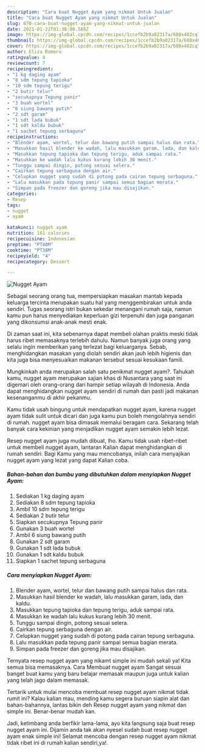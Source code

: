 ```yaml
---
description: "Cara buat Nugget Ayam yang nikmat Untuk Jualan"
title: "Cara buat Nugget Ayam yang nikmat Untuk Jualan"
slug: 870-cara-buat-nugget-ayam-yang-nikmat-untuk-jualan
date: 2021-01-22T01:38:00.588Z
image: https://img-global.cpcdn.com/recipes/1ccefb2b9a02317a/680x482cq70/nugget-ayam-foto-resep-utama.jpg
thumbnail: https://img-global.cpcdn.com/recipes/1ccefb2b9a02317a/680x482cq70/nugget-ayam-foto-resep-utama.jpg
cover: https://img-global.cpcdn.com/recipes/1ccefb2b9a02317a/680x482cq70/nugget-ayam-foto-resep-utama.jpg
author: Eliza Romero
ratingvalue: 4
reviewcount: 7
recipeingredient:
- "1 kg daging ayam"
- "8 sdm tepung tapioka"
- "10 sdm tepung terigu"
- "2 butir telur"
- "secukupnya Tepung panir"
- "3 buah wortel"
- "6 siung bawang putih"
- "2 sdt garam"
- "1 sdt lada bubuk"
- "1 sdt kaldu bubuk"
- "1 sachet tepung serbaguna"
recipeinstructions:
- "Blender ayam, wortel, telur dan bawang putih sampai halus dan rata."
- "Masukkan hasil blender ke wadah, lalu masukkan garam, lada, dan kaldu."
- "Masukkan tepung tapioka dan tepung terigu, aduk sampai rata."
- "Masukkan ke wadah lalu kukus kurang lebih 30 menit."
- "Tunggu sampai dingin, potong sesuai selera."
- "Cairkan tepung serbaguna dengan air."
- "Celupkan nugget yang sudah di potong pada cairan tepung serbaguna."
- "Lalu masukkan pada tepung panir sampai semua bagian merata."
- "Simpan pada freezer dan goreng jika mau disajikan."
categories:
- Resep
tags:
- nugget
- ayam

katakunci: nugget ayam 
nutrition: 161 calories
recipecuisine: Indonesian
preptime: "PT40M"
cooktime: "PT38M"
recipeyield: "4"
recipecategory: Dessert

---
```



![Nugget Ayam](https://img-global.cpcdn.com/recipes/1ccefb2b9a02317a/680x482cq70/nugget-ayam-foto-resep-utama.jpg)

Sebagai seorang orang tua, mempersiapkan masakan mantab kepada keluarga tercinta merupakan suatu hal yang menggembirakan untuk anda sendiri. Tugas seorang istri bukan sekedar menangani rumah saja, namun kamu pun harus menyediakan keperluan gizi terpenuhi dan juga panganan yang dikonsumsi anak-anak mesti enak.

Di zaman  saat ini, kita sebenarnya dapat membeli olahan praktis meski tidak harus ribet memasaknya terlebih dahulu. Namun banyak juga orang yang selalu ingin memberikan yang terlezat bagi keluarganya. Sebab, menghidangkan masakan yang diolah sendiri akan jauh lebih higienis dan kita juga bisa menyesuaikan makanan tersebut sesuai kesukaan famili. 



Mungkinkah anda merupakan salah satu penikmat nugget ayam?. Tahukah kamu, nugget ayam merupakan sajian khas di Nusantara yang saat ini digemari oleh orang-orang dari hampir setiap wilayah di Indonesia. Anda dapat menghidangkan nugget ayam sendiri di rumah dan pasti jadi makanan kesenanganmu di akhir pekanmu.

Kamu tidak usah bingung untuk mendapatkan nugget ayam, karena nugget ayam tidak sulit untuk dicari dan juga kamu pun boleh mengolahnya sendiri di rumah. nugget ayam bisa dimasak memalui beragam cara. Sekarang telah banyak cara kekinian yang menjadikan nugget ayam semakin lebih lezat.

Resep nugget ayam juga mudah dibuat, lho. Kamu tidak usah ribet-ribet untuk membeli nugget ayam, lantaran Kalian dapat menghidangkan di rumah sendiri. Bagi Kamu yang mau mencobanya, inilah cara menyajikan nugget ayam yang lezat yang dapat Kalian coba.

<!--inarticleads1-->

##### Bahan-bahan dan bumbu yang dibutuhkan dalam menyiapkan Nugget Ayam:

1. Sediakan 1 kg daging ayam
1. Sediakan 8 sdm tepung tapioka
1. Ambil 10 sdm tepung terigu
1. Sediakan 2 butir telur
1. Siapkan secukupnya Tepung panir
1. Gunakan 3 buah wortel
1. Ambil 6 siung bawang putih
1. Gunakan 2 sdt garam
1. Gunakan 1 sdt lada bubuk
1. Gunakan 1 sdt kaldu bubuk
1. Siapkan 1 sachet tepung serbaguna




<!--inarticleads2-->

##### Cara menyiapkan Nugget Ayam:

1. Blender ayam, wortel, telur dan bawang putih sampai halus dan rata.
1. Masukkan hasil blender ke wadah, lalu masukkan garam, lada, dan kaldu.
1. Masukkan tepung tapioka dan tepung terigu, aduk sampai rata.
1. Masukkan ke wadah lalu kukus kurang lebih 30 menit.
1. Tunggu sampai dingin, potong sesuai selera.
1. Cairkan tepung serbaguna dengan air.
1. Celupkan nugget yang sudah di potong pada cairan tepung serbaguna.
1. Lalu masukkan pada tepung panir sampai semua bagian merata.
1. Simpan pada freezer dan goreng jika mau disajikan.




Ternyata resep nugget ayam yang nikamt simple ini mudah sekali ya! Kita semua bisa memasaknya. Cara Membuat nugget ayam Sangat sesuai banget buat kamu yang baru belajar memasak maupun juga untuk kalian yang telah jago dalam memasak.

Tertarik untuk mulai mencoba membuat resep nugget ayam nikmat tidak rumit ini? Kalau kalian mau, mending kamu segera buruan siapin alat dan bahan-bahannya, lantas bikin deh Resep nugget ayam yang nikmat dan simple ini. Benar-benar mudah kan. 

Jadi, ketimbang anda berfikir lama-lama, ayo kita langsung saja buat resep nugget ayam ini. Dijamin anda tak akan nyesel sudah buat resep nugget ayam enak simple ini! Selamat mencoba dengan resep nugget ayam nikmat tidak ribet ini di rumah kalian sendiri,ya!.

